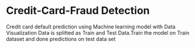 # Credit-Card-Fraud Detection 
Credit card default prediction using Machine learning model with Data Visualization
 Data is splitted as Train and Test Data.Train the model on Train dataset and done predictions on test data set
